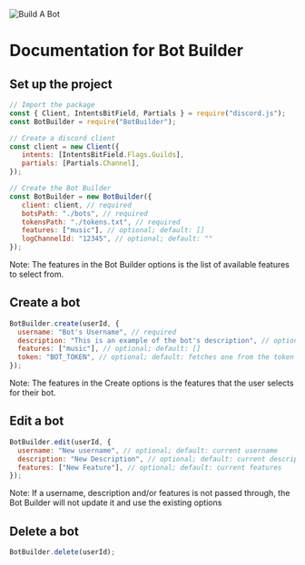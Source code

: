 ![Build A Bot](https://cdn.discordapp.com/attachments/855212186041319455/1048180291614806106/BAB_Banner.png)
# Documentation for Bot Builder

## Set up the project
``` js
// Import the package
const { Client, IntentsBitField, Partials } = require("discord.js");
const BotBuilder = require("BotBuilder");

// Create a discord client
const client = new Client({
   intents: [IntentsBitField.Flags.Guilds],
   partials: [Partials.Channel],
});

// Create the Bot Builder
const BotBuilder = new BotBuilder({
   client: client, // required
   botsPath: "./bots", // required
   tokensPath: "./tokens.txt", // required
   features: ["music"], // optional; default: []
   logChannelId: "12345", // optional; default: ""
});
```
Note: The features in the Bot Builder options is the list of available features to select from.

## Create a bot
``` js
BotBuilder.create(userId, {
  username: "Bot's Username", // required
  description: "This is an example of the bot's description", // optional; default: ""
  features: ["music"], // optional; default: []
  token: "BOT_TOKEN", // optional; default: fetches one from the token list in the token's path
});
```
Note: The features in the Create options is the features that the user selects for their bot.

## Edit a bot
``` js
BotBuilder.edit(userId, {
  username: "New username", // optional; default: current username
  description: "New Description", // optional; default: current description
  features: ["New Feature"], // optional; default: current features
});
```
Note: If a username, description and/or features is not passed through, the Bot Builder will not update it and use the existing options

## Delete a bot
``` js
BotBuilder.delete(userId);
```









